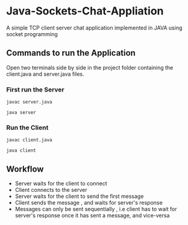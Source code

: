# Java-Sockets-Chat-Appliation
A simple  TCP client server chat application implemented in JAVA using socket programming

## Commands to run the Application

Open two terminals side by side in the project folder containing the client.java and server.java files.

### First run the Server
```
javac server.java
```

```
java server
```

### Run the Client
```
javac client.java
```

```
java client
```

## Workflow

- Server waits for the client to connect
- Client connects to the server
- Server waits for the client to send the first message
- Client sends the message , and waits for server's response
- Messages can only be sent sequentially , i.e client has to wait for server's response once it has sent a message, and vice-versa
